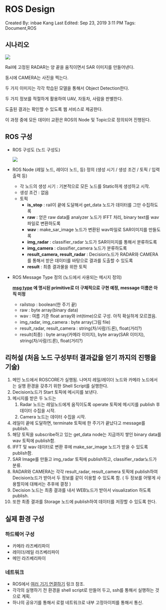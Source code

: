 # ROS Design

Created By: inbae Kang
Last Edited: Sep 23, 2019 3:11 PM
Tags: Document,ROS

## 시나리오

![](https://i.imgur.com/N9idcRi.png)

Rail에 고정된 RADAR는 양 끝을 움직이면서 SAR 이미지를 만들어낸다.

동시에 CAMERA는 사진을 찍는다.

두 가지 이미지는 각각 학습된 모델을 통해서 Object Detection한다.

두 가지 정보를 적절하게 활용하여 UAV, 자동차, 사람을 판별한다.

도출된 결과는 확인할 수 있도록 웹 서비스로 제공한다.

이 과정 중에 모든 데이터 교환은 ROS의 Node 및 Topic으로 정의되어 진행된다.

## ROS 구성

- ROS 구성도 (노드 구성도)

    ![](https://i.imgur.com/PH41JD3.png)

- ROS Node (레일 노드, 레이더 노드, 등) 정의 (생성 시기 / 생성 조건 / 토픽 / 입력 출력 등)
    - 각 노드의 생성 시기 : 기본적으로 모든 노드를 Static하게 생성하고 시작.
    - 생성 조건 : 없음
    - 토픽
        - **is_stop** : rail이 끝에 도달해서 get_data 노드가 데이터를 그만 수집하도록
        - **raw** :  얻은 raw data를 analyzer 노드가 IFFT 처리, binary text를 wav파일로 변환하도록
        - **wav** : make_sar_image 노드가 변환된 wav파일로 SAR이미지를 만들도록
        - **img_radar** : classifier_radar 노드가 SAR이미지를 통해서 분류하도록
        - **img_camera** : classifier_camera 노드가 분류하도록
        - **result_camera, result_radar** : Decision노드가 RADAR와 CAMERA를 통해서 받은 데이터를 바탕으로 결과를 도출할 수 있도록
        - **result** : 최종 결과물을 위한 토픽

- ROS Message Type 정의 (노드에서 사용되는 메시지 정의)

    **[msg type](http://wiki.ros.org/msg) 에 명시된 primitive로 더 구체적으로 구현 예정, message 이름은 아직 미정**

    - railstop : boolean(한 주기 끝)
    - raw : byte array(binary data)
    - wav : 여름 기준 float array와 int(time)으로 구성. 아직 확실하게 모르겠음.
    - img_radar, img_camera : byte array(그림 file)
    - result_radar, result_camera : string(차/사람/드론), float(거리?)
    - result(최종) : byte array(카메라 이미지), byte array(SAR 이미지), string(차/사람/드론), float(거리?)

## 리허설 (처음 노드 구성부터 결과값을 얻기 까지의 진행을 기술)

1. 메인 노드에서 ROSCORE가 실행됨. 나머지 레일/레이더 노드와 카메라 노드에서는 실행 환경을 갖추기 위한 Shell Script를 실행한다.
2. Decision노드가 Start 토픽에 메시지를 보낸다.
3. 메시지를 받은 두 노드는
    1. Radar 노드는 레일노드에게 움직이도록 operate 토픽에 메시지를 publish 후 데이터 수집을 시작.
    2. Camera 노드는 데이터 수집을 시작.
4. 레일이 끝에 도달하면,  terminate 토픽에 한 주기가 끝났다고 message를 publish. 
5. 해당 토픽을 subscribe하고 있는 get_data node는 지금까지 쌓인 binary data를 wav 토픽에 publish함.
6. IFFT 및 wav 데이터로 변환 후에 make_sar_image 노드가 받을 수 있도록 publish함.
7. SAR Image를 만들고 img_radar 토픽에 publish하고, classifier_radar노드가 분류.
8. RADAR와 CAMERA는 각각 result_radar, result_camera 토픽에 publish하여 Decision노드가 받아서 두 정보를 같이 이용할 수 있도록 함. ( 두 정보를 어떻게 사용할지에 대해서는 추후에 결정 )
9. Decision 노드는 최종 결과를 내서 WEB노드가 받아서 visualization 하도록 publish.
10. 또한 최종 결과를 Storage 노드에 publish하여 데이터를 저장할 수 있도록 한다.

## 실제 환경 구성

### 하드웨어 구성

- 카메라 라즈베리파이
- 레이더/레일 라즈베리파이
- 메인 라즈베리파이

### 네트워크

- ROS에서 [여러 기기 연결하기](https://razbotics.wordpress.com/2018/01/23/ros-on-multiple-computers-connecting-raspberry-pi-with-pc-over-lan/) 링크 참조.
- 각각의 실행하기 전 환경을 shell script로 만들어 두고, ssh를 통해서 실행하는 것으로 계획.
- 하나의 공유기를 통해서 로컬 네트워크로 내부 고정아이피를 통해서 통신.
